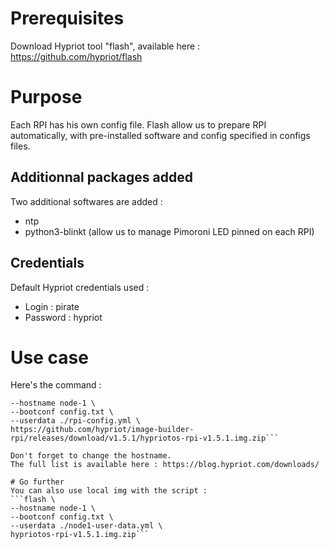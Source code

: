 # Prerequisites
Download Hypriot tool "flash", available here : https://github.com/hypriot/flash

# Purpose
Each RPI has his own config file. Flash allow us to prepare RPI automatically, with pre-installed software and config specified in configs files.

## Additionnal packages added
Two additional softwares are added :
- ntp
- python3-blinkt (allow us to manage Pimoroni LED pinned on each RPI)

## Credentials
Default Hypriot credentials used :
- Login : pirate
- Password : hypriot

# Use case
Here's the command :
```flash \
--hostname node-1 \
--bootconf config.txt \
--userdata ./rpi-config.yml \
https://github.com/hypriot/image-builder-rpi/releases/download/v1.5.1/hypriotos-rpi-v1.5.1.img.zip```

Don't forget to change the hostname.
The full list is available here : https://blog.hypriot.com/downloads/

# Go further
You can also use local img with the script :
```flash \
--hostname node-1 \
--bootconf config.txt \
--userdata ./node1-user-data.yml \
hypriotos-rpi-v1.5.1.img.zip```